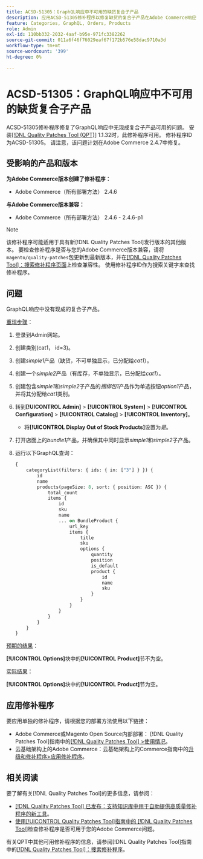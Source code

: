 ```yaml
---
title: ACSD-51305：GraphQL响应中不可用的缺货复合子产品
description: 应用ACSD-51305修补程序以修复缺货的复合子产品在Adobe Commerce响应中不可用的GraphQL问题。
feature: Categories, GraphQL, Orders, Products
role: Admin
exl-id: 110bb332-2032-4aaf-b95e-971fc3382262
source-git-commit: 011a6f46f76029eaf67f172b576e58dac9710a3d
workflow-type: tm+mt
source-wordcount: '399'
ht-degree: 0%

---
```


# ACSD-51305：GraphQL响应中不可用的缺货复合子产品

ACSD-51305修补程序修复了GraphQL响应中无现成复合子产品可用的问题。 安装[[!DNL Quality Patches Tool (QPT)]](https://experienceleague.adobe.com/en/docs/commerce-operations/tools/quality-patches-tool/quality-patches-tool-to-self-serve-quality-patches) 1.1.32时，此修补程序可用。 修补程序ID为ACSD-51305。 请注意，该问题计划在Adobe Commerce 2.4.7中修复。

## 受影响的产品和版本

**为Adobe Commerce版本创建了修补程序：**

* Adobe Commerce（所有部署方法） 2.4.6

**与Adobe Commerce版本兼容：**

* Adobe Commerce（所有部署方法） 2.4.6 - 2.4.6-p1

>[!NOTE]
>
>该修补程序可能适用于具有新[!DNL Quality Patches Tool]发行版本的其他版本。 要检查修补程序是否与您的Adobe Commerce版本兼容，请将`magento/quality-patches`包更新到最新版本，并在[[!DNL Quality Patches Tool]：搜索修补程序页面](https://experienceleague.adobe.com/tools/commerce-quality-patches/index.html)上检查兼容性。 使用修补程序ID作为搜索关键字来查找修补程序。

## 问题

GraphQL响应中没有现成的复合子产品。

<u>重现步骤</u>：

1. 登录到Admin网站。
1. 创建类别(cat1， id=3)。
1. 创建&#x200B;*simple1*&#x200B;产品（缺货，不可单独显示，已分配给&#x200B;*cat1*）。
1. 创建一个&#x200B;*simple2*&#x200B;产品（有库存，不单独显示，已分配给&#x200B;*cat1*）。
1. 创建包含&#x200B;*simple1*&#x200B;和&#x200B;*simple2*&#x200B;子产品的&#x200B;*捆绑包1*&#x200B;产品作为单选按钮&#x200B;*option1*&#x200B;产品，并将其分配给&#x200B;*cat1*&#x200B;类别。
1. 转到&#x200B;**[!UICONTROL Admin]** > **[!UICONTROL System]** > **[!UICONTROL Configuration]** > **[!UICONTROL Catalog]** > **[!UICONTROL Inventory]**。

   * 将&#x200B;**[!UICONTROL Display Out of Stock Products]**&#x200B;设置为&#x200B;*是*。

1. 打开店面上的&#x200B;*bundle1*&#x200B;产品，并确保其中同时显示&#x200B;*simple1*&#x200B;和&#x200B;*simple2*&#x200B;子产品。
1. 运行以下GraphQL查询：

   ```GraphQL
   {
       categoryList(filters: { ids: { in: ["3"] } }) {
           id
           name
           products(pageSize: 8, sort: { position: ASC }) {
               total_count
               items {
                   id
                   sku
                   name
                   ... on BundleProduct {
                       url_key
                       items {
                           title
                           sku
                           options {
                               quantity
                               position
                               is_default
                               product {
                                   id
                                   name
                                   sku
                               }
                           }
                       }
                   }
               }
           }
       }
   }
   ```

<u>预期的结果</u>：

**[!UICONTROL Options]**&#x200B;块中的&#x200B;**[!UICONTROL Product]**&#x200B;节不为空。

<u>实际结果</u>：

**[!UICONTROL Options]**&#x200B;块中的&#x200B;**[!UICONTROL Product]**&#x200B;节为空。

## 应用修补程序

要应用单独的修补程序，请根据您的部署方法使用以下链接：

* Adobe Commerce或Magento Open Source内部部署： [!DNL Quality Patches Tool]指南中的[[!DNL Quality Patches Tool] >使用情况](/help/tools/quality-patches-tool/usage.md)。
* 云基础架构上的Adobe Commerce：云基础架构上的Commerce指南中的[升级和修补程序>应用修补程序](https://experienceleague.adobe.com/docs/commerce-cloud-service/user-guide/develop/upgrade/apply-patches.html)。

## 相关阅读

要了解有关[!DNL Quality Patches Tool]的更多信息，请参阅：

* [[!DNL Quality Patches Tool] 已发布：支持知识库中用于自助提供高质量修补程序的新工具](https://experienceleague.adobe.com/en/docs/commerce-operations/tools/quality-patches-tool/quality-patches-tool-to-self-serve-quality-patches)。
* [使用[!UICONTROL Quality Patches Tool]指南中的 [!DNL Quality Patches Tool]](/help/tools/quality-patches-tool/patches-available-in-qpt/check-patch-for-magento-issue-with-magento-quality-patches.md)检查修补程序是否可用于您的Adobe Commerce问题。


有关QPT中其他可用修补程序的信息，请参阅[!DNL Quality Patches Tool]指南中的[[!DNL Quality Patches Tool]：搜索修补程序](https://experienceleague.adobe.com/tools/commerce-quality-patches/index.html)。
